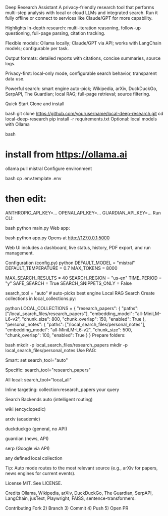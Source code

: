 Deep Research Assistant
A privacy-friendly research tool that performs multi-step analysis with local or cloud LLMs and integrated search. Run it fully offline or connect to services like Claude/GPT for more capability.

Highlights
In-depth research: multi-iteration reasoning, follow-up questioning, full-page parsing, citation tracking.

Flexible models: Ollama locally; Claude/GPT via API; works with LangChain models; configurable per task.

Output formats: detailed reports with citations, concise summaries, source logs.

Privacy-first: local-only mode, configurable search behavior, transparent data use.

Powerful search: smart engine auto-pick; Wikipedia, arXiv, DuckDuckGo, SerpAPI, The Guardian; local RAG; full-page retrieval; source filtering.

Quick Start
Clone and install

bash
git clone https://github.com/yourusername/local-deep-research.git
cd local-deep-research
pip install -r requirements.txt
Optional: local models with Ollama

bash
# install from https://ollama.ai
ollama pull mistral
Configure environment

bash
cp .env.template .env
# then edit:
ANTHROPIC_API_KEY=...
OPENAI_API_KEY=...
GUARDIAN_API_KEY=...
Run
CLI:

bash
python main.py
Web app:

bash
python app.py
Opens at http://127.0.0.1:5000

Web UI includes a dashboard, live status, history, PDF export, and run management.

Configuration (config.py)
python
DEFAULT_MODEL = "mistral"
DEFAULT_TEMPERATURE = 0.7
MAX_TOKENS = 8000

MAX_SEARCH_RESULTS = 40
SEARCH_REGION = "us-en"
TIME_PERIOD = "y"
SAFE_SEARCH = True
SEARCH_SNIPPETS_ONLY = False

search_tool = "auto"  # auto-picks best engine
Local RAG Search
Create collections in local_collections.py:

python
LOCAL_COLLECTIONS = {
  "research_papers": {
    "paths": ["<abs>/local_search_files/research_papers"],
    "embedding_model": "all-MiniLM-L6-v2",
    "chunk_size": 800, "chunk_overlap": 150, "enabled": True
  },
  "personal_notes": {
    "paths": ["<abs>/local_search_files/personal_notes"],
    "embedding_model": "all-MiniLM-L6-v2",
    "chunk_size": 500, "chunk_overlap": 100, "enabled": True
  }
}
Prepare folders:

bash
mkdir -p local_search_files/research_papers
mkdir -p local_search_files/personal_notes
Use RAG:

Smart: set search_tool="auto"

Specific: search_tool="research_papers"

All local: search_tool="local_all"

Inline targeting: collection:research_papers your query

Search Backends
auto (intelligent routing)

wiki (encyclopedic)

arxiv (academic)

duckduckgo (general, no API)

guardian (news, API)

serp (Google via API)

any defined local collection

Tip: Auto mode routes to the most relevant source (e.g., arXiv for papers, news engines for current events).

License
MIT. See LICENSE.

Credits
Ollama, Wikipedia, arXiv, DuckDuckGo, The Guardian, SerpAPI, LangChain, jusText, Playwright, FAISS, sentence-transformers.

Contributing
Fork 2) Branch 3) Commit 4) Push 5) Open PR
